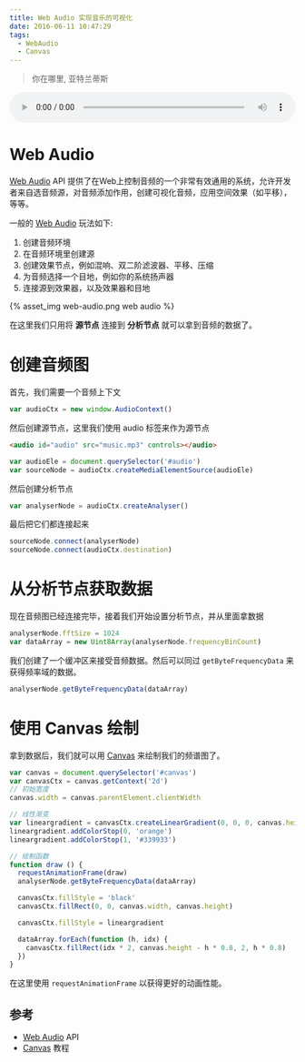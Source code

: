 ```yaml
---
title: Web Audio 实现音乐的可视化
date: 2016-06-11 10:47:29
tags:
  - WebAudio
  - Canvas
---
```


> 你在哪里, 亚特兰蒂斯

<canvas id="canvas" height="200" style="display: block;"></canvas>
<audio id="audio" src="/downloads/music/faded.mp3" controls preload="auto" style="display: block; width: 100%;"></audio>
<script>
var audioCtx = new window.AudioContext();
var audio = document.querySelector('audio');

var sourceNode = audioCtx.createMediaElementSource(audio);
var analyserNode = audioCtx.createAnalyser();

sourceNode.connect(analyserNode);
sourceNode.connect(audioCtx.destination);

analyserNode.fftSize = 1024;
var dataArray = new Uint8Array(analyserNode.frequencyBinCount);

var canvas = document.querySelector('#canvas');
var canvasCtx = canvas.getContext('2d');
canvas.width = canvas.parentElement.clientWidth;

canvasCtx.fillStyle = 'black';
canvasCtx.fillRect(0, 0, canvas.width, canvas.height);

var lineargradient = canvasCtx.createLinearGradient(0, 0, 0, canvas.height);
lineargradient.addColorStop(0, 'orange');
lineargradient.addColorStop(1, '#339933');

var requestID = null;

function playAnimation () {
  requestID = window.requestAnimationFrame(playAnimation);
  analyserNode.getByteFrequencyData(dataArray);

  canvasCtx.fillStyle = 'black';
  canvasCtx.fillRect(0, 0, canvas.width, canvas.height);

  canvasCtx.fillStyle = lineargradient;

  dataArray.forEach(function (h, idx) {
    canvasCtx.fillRect(idx * 2, canvas.height - h * 0.8, 2, h * 0.8);
  });
}

function stopAnimation () {
  window.cancelAnimationFrame(requestID);
}

audio.addEventListener('playing', function () { playAnimation(); });

audio.addEventListener('pause', function () { stopAnimation(); });
audio.addEventListener('ended', function () { stopAnimation(); });
</script>

# Web Audio

[Web Audio] API 提供了在Web上控制音频的一个非常有效通用的系统，允许开发者来自选音频源，对音频添加作用，创建可视化音频，应用空间效果（如平移），等等。

一般的 [Web Audio] 玩法如下:

1. 创建音频环境
2. 在音频环境里创建源
3. 创建效果节点，例如混响、双二阶滤波器、平移、压缩
4. 为音频选择一个目地，例如你的系统扬声器
5. 连接源到效果器，以及效果器和目地

{% asset_img web-audio.png web audio %}

在这里我们只用将 **源节点** 连接到 **分析节点** 就可以拿到音频的数据了。

# 创建音频图

首先，我们需要一个音频上下文

```js
var audioCtx = new window.AudioContext()
```

然后创建源节点，这里我们使用 audio 标签来作为源节点

```html
<audio id="audio" src="music.mp3" controls></audio>
```

```js
var audioEle = document.querySelector('#audio')
var sourceNode = audioCtx.createMediaElementSource(audioEle)
```

然后创建分析节点

```js
var analyserNode = audioCtx.createAnalyser()
```

最后把它们都连接起来

```js
sourceNode.connect(analyserNode)
sourceNode.connect(audioCtx.destination)
```

# 从分析节点获取数据

现在音频图已经连接完毕，接着我们开始设置分析节点，并从里面拿数据

```js
analyserNode.fftSize = 1024
var dataArray = new Uint8Array(analyserNode.frequencyBinCount)
```

我们创建了一个缓冲区来接受音频数据。然后可以同过 `getByteFrequencyData` 来获得频率域的数据。

```js
analyserNode.getByteFrequencyData(dataArray)
```

# 使用 Canvas 绘制

拿到数据后，我们就可以用 [Canvas] 来绘制我们的频谱图了。

```js
var canvas = document.querySelector('#canvas')
var canvasCtx = canvas.getContext('2d')
// 初始宽度
canvas.width = canvas.parentElement.clientWidth

// 线性渐变
var lineargradient = canvasCtx.createLinearGradient(0, 0, 0, canvas.height)
lineargradient.addColorStop(0, 'orange')
lineargradient.addColorStop(1, '#339933')

// 绘制函数
function draw () {
  requestAnimationFrame(draw)
  analyserNode.getByteFrequencyData(dataArray)

  canvasCtx.fillStyle = 'black'
  canvasCtx.fillRect(0, 0, canvas.width, canvas.height)

  canvasCtx.fillStyle = lineargradient

  dataArray.forEach(function (h, idx) {
    canvasCtx.fillRect(idx * 2, canvas.height - h * 0.8, 2, h * 0.8)
  })
}
```

在这里使用 `requestAnimationFrame` 以获得更好的动画性能。

## 参考

- [Web Audio] API
- [Canvas] 教程

[Web Audio]: https://developer.mozilla.org/zh-CN/docs/Web/API/Web_Audio_API
[Canvas]: https://developer.mozilla.org/zh-CN/docs/Web/API/Canvas_API/Tutorial
